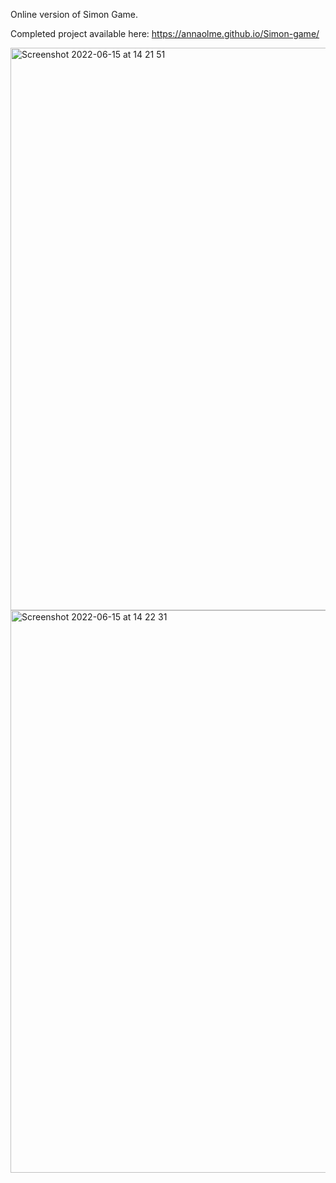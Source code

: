 
Online version of Simon Game.

Completed project available here: https://annaolme.github.io/Simon-game/

<img width="900" alt="Screenshot 2022-06-15 at 14 21 51" src="https://user-images.githubusercontent.com/54401056/173815859-1e790b98-f5f4-465d-b6a3-e86a46da0a75.png">

<img width="900" alt="Screenshot 2022-06-15 at 14 22 31" src="https://user-images.githubusercontent.com/54401056/173815906-311bac7a-ab2b-49fd-8322-789ab55d2ff9.png">
